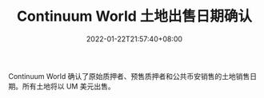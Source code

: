 ﻿---
title: "Continuum World 土地出售日期确认"
date: 2022-01-22T21:57:40+08:00
lastmod: 2022-01-22T16:45:40+08:00
draft: false
authors: ["Fiona"]
description: "Continuum World 确认了原始质押者、预售质押者和公共币安销售的土地销售日期。所有土地将以 UM 美元出售。"
featuredImage: "continuum-world-land-sale-date-confirmed.jpg"
tags: ["Virtual World","虚拟世界","Play to Earn"]
categories: ["news"]
news: ["虚拟世界"]
weight: 
lightgallery: true
pinned: false
recommend: false
recommend1: false
---

Continuum World 确认了原始质押者、预售质押者和公共币安销售的土地销售日期。所有土地将以 UM 美元出售。

<!--more-->

